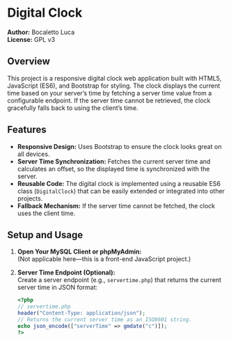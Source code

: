 # Digital Clock

**Author:** Bocaletto Luca  
**License:** GPL v3

## Overview

This project is a responsive digital clock web application built with HTML5, JavaScript (ES6), and Bootstrap for styling. The clock displays the current time based on your server’s time by fetching a server time value from a configurable endpoint. If the server time cannot be retrieved, the clock gracefully falls back to using the client’s time.

## Features

- **Responsive Design:** Uses Bootstrap to ensure the clock looks great on all devices.
- **Server Time Synchronization:** Fetches the current server time and calculates an offset, so the displayed time is synchronized with the server.
- **Reusable Code:** The digital clock is implemented using a reusable ES6 class (`DigitalClock`) that can be easily extended or integrated into other projects.
- **Fallback Mechanism:** If the server time cannot be fetched, the clock uses the client time.

## Setup and Usage

1. **Open Your MySQL Client or phpMyAdmin:**  
   (Not applicable here—this is a front-end JavaScript project.)

2. **Server Time Endpoint (Optional):**  
   Create a server endpoint (e.g., `servertime.php`) that returns the current server time in JSON format:
   ```php
   <?php
   // servertime.php
   header("Content-Type: application/json");
   // Returns the current server time as an ISO8601 string.
   echo json_encode(["serverTime" => gmdate("c")]);
   ?>
